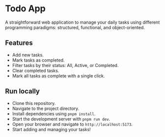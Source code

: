 # Todo App
A straightforward web application to manage your daily tasks using different programming paradigms: structured, functional, and object-oriented.

## Features
- Add new tasks.
- Mark tasks as completed.
- Filter tasks by their status: All, Active, or Completed.
- Clear completed tasks.
- Mark all tasks as complete with a single click.

## Run locally
- Clone this repository.
- Navigate to the project directory.
- Install dependencies using `pnpm install`.
- Start the development server with `pnpm run dev`.
- Open your browser and navigate to `http://localhost:5173`.
- Start adding and managing your tasks!